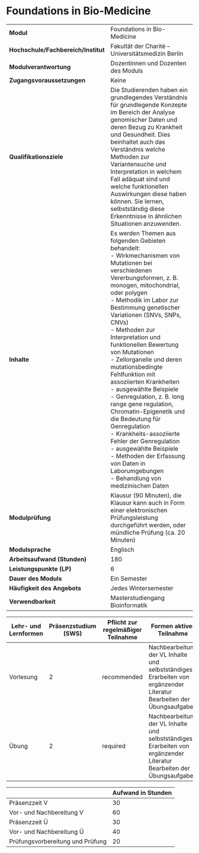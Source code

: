 # Foundations in Bio-Medicine
|                                    |   |
|------------------------------------|---|
|**Modul**                           | Foundations in Bio-Medicine |
|**Hochschule/Fachbereich/Institut** | Fakultät der Charité – Universitätsmedizin Berlin |
|**Modulverantwortung**              | Dozentinnen und Dozenten des Moduls |
|**Zugangsvoraussetzungen**          | Keine |
|**Qualifikationsziele**             | Die Studierenden haben ein grundlegendes Verständnis für grundlegende Konzepte im Bereich der Analyse genomischer Daten und deren Bezug zu Krankheit und Gesundheit. Dies beinhaltet auch das Verständnis welche Methoden zur Variantensuche und Interpretation in welchem Fall adäquat sind und welche funktionellen Auswirkungen diese haben können. Sie lernen, selbstständig diese Erkenntnisse in ähnlichen Situationen anzuwenden. |
|**Inhalte**                         | Es werden Themen aus folgenden Gebieten behandelt:<br>- Wirkmechanismen von Mutationen bei verschiedenen Vererbungsformen, z. B. monogen, mitochondrial, oder polygen<br>- Methodik im Labor zur Bestimmung genetischer Variationen (SNVs, SNPs, CNVs)<br>- Methoden zur Interpretation und funktionellen Bewertung von Mutationen<br>- Zellorganelle und deren mutationsbedingte Fehlfunktion mit assoziierten Krankheiten<br>- ausgewählte Beispiele<br>- Genregulation, z. B. long range gene regulation, Chromatin-Epigenetik und die Bedeutung für Genregulation<br>- Krankheits-assoziierte Fehler der Genregulation<br>- ausgewählte Beispiele<br>- Methoden der Erfassung von Daten in Laborumgebungen<br>- Behandlung von medizinischen Daten |
|**Modulprüfung**                    | Klausur (90 Minuten), die Klausur kann auch in Form einer elektronischen Prüfungsleistung durchgeführt werden, oder mündliche Prüfung (ca. 20 Minuten) |
|**Modulsprache**                    | Englisch |
|**Arbeitsaufwand (Stunden)**        | 180 |
|**Leistungspunkte (LP)**            | 6 |
|**Dauer des Moduls**                | Ein Semester |
|**Häufigkeit des Angebots**         | Jedes Wintersemester |
|**Verwendbarkeit**                  | Masterstudiengang Bioinformatik |

| Lehr- und Lernformen | Präsenzstudium <br> (SWS) | Pflicht zur regelmäßiger Teilnahme | Formen aktiver Teilnahme |
| ---------------------|---------------------------|------------------------------------|------------------------- |
| Vorlesung            | 2                         | recommended                        | Nachbearbeitung der VL Inhalte und selbstständiges Erarbeiten von ergänzender Literatur<br>Bearbeiten der Übungsaufgaben |
| Übung                | 2                         | required                           | Nachbearbeitung der VL Inhalte und selbstständiges Erarbeiten von ergänzender Literatur<br>Bearbeiten der Übungsaufgaben |

|   | Aufwand in Stunden |
| - |--------------------|
| Präsenzzeit V                            | 30    |
| Vor- und Nachbereitung V                 | 60    |
| Präsenzzeit Ü                            | 30    |
| Vor- und Nachbereitung Ü                 | 40    |
| Prüfungsvorbereitung und Prüfung         | 20    |
